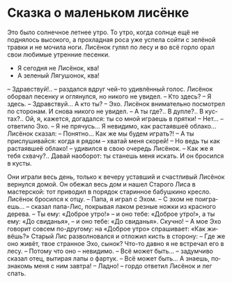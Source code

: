 Сказка о маленьком лисёнке
===============

Это было солнечное летнее утро. То утро, когда солнце ещё не поднялось высокого, а прохладная роса уже успела сойти с зелёной травки и не мочила ноги. Лисёнок гулял по лесу и во всё горло орал свои любимые утренние песенки.

- Я сегодня не Лисёнок, ква!
- А зеленый Лягушонок, ква!

– Здрав­ст­вуй!.. – раз­дал­ся вдруг чей-то удивлённый го­лос.
Лисёнок обор­вал пе­сен­ку и ог­ля­нул­ся, но ни­ко­го не увидел.
– Кто здесь?
– Я здесь.
– Здравствуй… А кто ты?
– Эхо.
Лисёнок вни­ма­тель­но по­смот­рел по сто­ро­нам. И сно­ва нико­го не уви­дел.
– А ты где?.. В ду­п­ле?.. В кус­тах?.. Ой, я, ка­жет­ся, догадался: ты со мной иг­ра­ешь в прят­ки!
– Нет… – от­ве­ти­ло Эхо. – Я не пря­чусь… Я не­ви­ди­мо, как рас­та­яв­шеё об­ла­ко…
Лисёнок сказал:
– Понятно… Как же мы бу­дем иг­рать?!
– А ты прислушивайся: когда я ря­дом – хва­тай ме­ня скорей!
– Но ведь ты как растаявшеё облако! – удивился в свою очередь Лисёнок. – Как же я тебя схвачу?.. Да­вай на­обо­рот: ты ста­нешь ме­ня искать.
И он бро­сил­ся в кус­ты.

Они иг­ра­ли весь день, только к ве­че­ру уставший и счастливый Лисёнок вер­нул­ся до­мой. Он обежал весь дом и нашел Старого Лиса в мастерской: тот приводил в порядок старинное бабушкино кресло. Лисёнок бросился к отцу.
– Па­па, я иг­рал с Эхом.
– С эхом не по­иг­ра­ешь… – сказал папа-Лис, покрывая лаком резные ножки из красного дерева. – Ты ему: «Доб­рое ут­ро!» – и оно те­бе: «Доб­рое утро!», а ты ему: «До сви­да­нья», – и оно те­бе: «До сви­да­нья». Скуч­но!
– А мое Эхо го­во­рит со­всем по-дру­го­му: на «Доб­рое ут­ро» спра­ши­ва­ет: «Как жи­вёшь?» 
Старый Лис разволновался и отложил кисть в сторону:
– Где же оно жи­вёт, твое стран­ное Эхо, сы­нок? Что-то давно я не встречал его в ле­су.
– По­то­му что оно – не­ви­ди­мо.
– Всё мо­жет быть… – за­дум­чи­во ска­зал отец, вытирая лапы о фартук. – Всё мо­жет быть… А знаешь, по­зна­комь ме­ня с ним зав­тра! 
– Лад­но! – гор­до от­ве­тил Лисёнок и лег спать.
